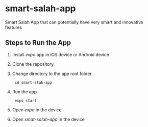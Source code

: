 # smart-salah-app
Smart Salah App that can potentially have very smart and innovative features

## Steps to Run the App ##
1. Install *expo* app in iOS device or Android device
2. Clone the repository
3. Change directory to the app root folder

        cd smart-slah-app
    
4. Run the app

        expo start
    
5. Open *expo* in the device
6. Open *smat-salah-app* in the device
